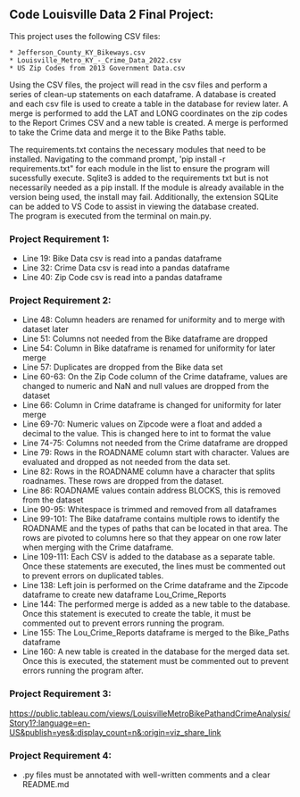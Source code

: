 ## Code Louisville Data 2 Final Project:
This project uses the following CSV files:

    * Jefferson_County_KY_Bikeways.csv
    * Louisville_Metro_KY_-_Crime_Data_2022.csv
    * US Zip Codes from 2013 Government Data.csv

Using the CSV files, the project will read in the csv files and perform a series of clean-up statements on each dataframe.  A database is created and each csv file is used to create a table in the database for review later.  A merge is performed to add the LAT and LONG coordinates on the zip codes to the Report Crimes CSV and a new table is created.  A merge is performed to take the Crime data and merge it to the Bike Paths table.   

The requirements.txt contains the necessary modules that need to be installed.  Navigating to the command prompt, 'pip install -r requirements.txt" for each module in the list to ensure the program will sucessfully execute.
Sqlite3 is added to the requirements txt but is not necessarily needed as a pip install.  If the module is already available in the version being used, the install may fail. 
Additionally, the extension SQLite can be added to VS Code to assist in viewing the database created.   
The program is executed from the terminal on main.py.


### Project Requirement 1:
* Line 19: Bike Data csv is read into a pandas dataframe
* Line 32: Crime Data csv is read into a pandas dataframe
* Line 40: Zip Code csv is read into a pandas dataframe

### Project Requirement 2: 
* Line 48: Column headers are renamed for uniformity and to merge with dataset later
* Line 51: Columns not needed from the Bike dataframe are dropped
* Line 54: Column in Bike dataframe is renamed for uniformity for later merge
* Line 57: Duplicates are dropped from the Bike data set
* Line 60-63: On the Zip Code column of the Crime dataframe, values are changed to numeric and NaN and null values are dropped from the dataset
* Line 66: Column in Crime dataframe is changed for uniformity for later merge
* Line 69-70: Numeric values on Zipcode were a float and added a decimal to the value.  This is changed here to int to format the value
* Line 74-75: Columns not needed from the Crime dataframe are dropped
* Line 79: Rows in the ROADNAME column start with character.  Values are evaluated and dropped as not needed from the data set.
* Line 82: Rows in the ROADNAME column have a character that splits roadnames.  These rows are dropped from the dataset.
* Line 86: ROADNAME values contain address BLOCKS, this is removed from the dataset
* Line 90-95: Whitespace is trimmed and removed from all dataframes
* Line 99-101: The Bike dataframe contains multiple rows to identify the ROADNAME and the types of paths that can be located in that area.  The rows are pivoted to columns here so that they appear on one row later when merging with the Crime dataframe.
* Line 109-111: Each CSV is added to the database as a separate table.  Once these statements are executed, the lines must be commented out to prevent errors on duplicated tables.
* Line 138: Left join is performed on the Crime dataframe and the Zipcode dataframe to create new dataframe Lou_Crime_Reports
* Line 144: The performed merge is added as a new table to the database. Once this statement is executed to create the table, it must be commented out to prevent errors running the program.
* Line 155: The Lou_Crime_Reports dataframe is merged to the Bike_Paths dataframe
* Line 160: A new table is created in the database for the merged data set.  Once this is executed, the statement must be commented out to prevent errors running the program after. 



### Project Requirement 3: 
https://public.tableau.com/views/LouisvilleMetroBikePathandCrimeAnalysis/Story1?:language=en-US&publish=yes&:display_count=n&:origin=viz_share_link


### Project Requirement 4: 
* .py files must be annotated with well-written comments and a clear README.md
